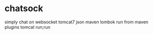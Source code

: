 # chatsock
simply chat on websocket tomcat7 json maven lombok
run from maven plugins tomcat run;run
